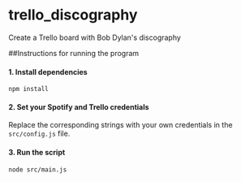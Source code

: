 # trello_discography
Create a Trello board with Bob Dylan's discography

##Instructions for running the program

#### 1. Install dependencies
`npm install`

#### 2. Set your Spotify and Trello credentials
Replace the corresponding strings with your own credentials in the `src/config.js` file.

#### 3. Run the script
`node src/main.js`


